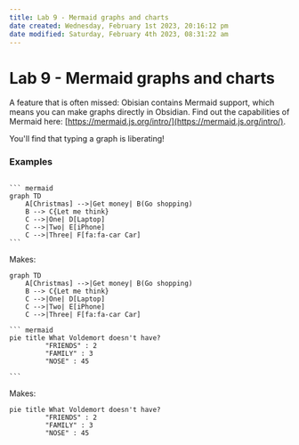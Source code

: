 ```yaml
---
title: Lab 9 - Mermaid graphs and charts
date created: Wednesday, February 1st 2023, 20:16:12 pm
date modified: Saturday, February 4th 2023, 08:31:22 am
---
```


# Lab 9 - Mermaid graphs and charts

A feature that is often missed: Obisian contains Mermaid support, which means you can make graphs directly in Obsidian. Find out the capabilities of Mermaid here: [https://mermaid.js.org/intro/](https://mermaid.js.org/intro/).

You'll find that typing a graph is liberating!

### Examples

<pre><code>
``` mermaid
graph TD
    A[Christmas] -->|Get money| B(Go shopping)
    B --> C{Let me think}
    C -->|One| D[Laptop]
    C -->|Two| E[iPhone]
    C -->|Three| F[fa:fa-car Car]
```</pre></code>

Makes:

```mermaid
graph TD
    A[Christmas] -->|Get money| B(Go shopping)
    B --> C{Let me think}
    C -->|One| D[Laptop]
    C -->|Two| E[iPhone]
    C -->|Three| F[fa:fa-car Car]
```

<pre><code>``` mermaid
pie title What Voldemort doesn't have?
         "FRIENDS" : 2
         "FAMILY" : 3
         "NOSE" : 45

```</code></pre>

Makes:

```mermaid
pie title What Voldemort doesn't have?
         "FRIENDS" : 2
         "FAMILY" : 3
         "NOSE" : 45

```

